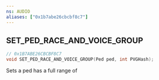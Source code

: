 ```yaml
---
ns: AUDIO
aliases: ["0x1b7abe26cbcbf8c7"]
---
```

## SET_PED_RACE_AND_VOICE_GROUP

```c
// 0x1B7ABE26CBCBF8C7
void SET_PED_RACE_AND_VOICE_GROUP(Ped ped, int PVGHash);
```

Sets a ped has a full range of

